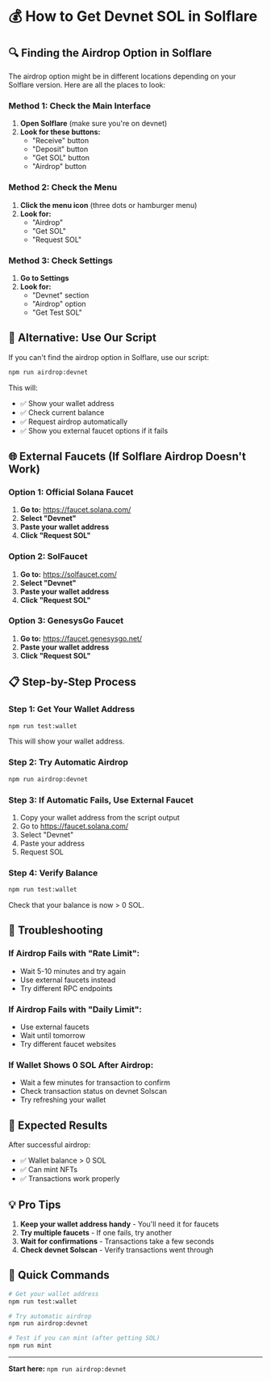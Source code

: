 # 💰 How to Get Devnet SOL in Solflare

## 🔍 Finding the Airdrop Option in Solflare

The airdrop option might be in different locations depending on your Solflare version. Here are all the places to look:

### Method 1: Check the Main Interface
1. **Open Solflare** (make sure you're on devnet)
2. **Look for these buttons:**
   - "Receive" button
   - "Deposit" button
   - "Get SOL" button
   - "Airdrop" button

### Method 2: Check the Menu
1. **Click the menu icon** (three dots or hamburger menu)
2. **Look for:**
   - "Airdrop"
   - "Get SOL"
   - "Request SOL"

### Method 3: Check Settings
1. **Go to Settings**
2. **Look for:**
   - "Devnet" section
   - "Airdrop" option
   - "Get Test SOL"

## 🚀 Alternative: Use Our Script

If you can't find the airdrop option in Solflare, use our script:

```bash
npm run airdrop:devnet
```

This will:
- ✅ Show your wallet address
- ✅ Check current balance
- ✅ Request airdrop automatically
- ✅ Show you external faucet options if it fails

## 🌐 External Faucets (If Solflare Airdrop Doesn't Work)

### Option 1: Official Solana Faucet
1. **Go to:** https://faucet.solana.com/
2. **Select "Devnet"**
3. **Paste your wallet address**
4. **Click "Request SOL"**

### Option 2: SolFaucet
1. **Go to:** https://solfaucet.com/
2. **Select "Devnet"**
3. **Paste your wallet address**
4. **Click "Request SOL"**

### Option 3: GenesysGo Faucet
1. **Go to:** https://faucet.genesysgo.net/
2. **Paste your wallet address**
3. **Click "Request SOL"**

## 📋 Step-by-Step Process

### Step 1: Get Your Wallet Address
```bash
npm run test:wallet
```
This will show your wallet address.

### Step 2: Try Automatic Airdrop
```bash
npm run airdrop:devnet
```

### Step 3: If Automatic Fails, Use External Faucet
1. Copy your wallet address from the script output
2. Go to https://faucet.solana.com/
3. Select "Devnet"
4. Paste your address
5. Request SOL

### Step 4: Verify Balance
```bash
npm run test:wallet
```
Check that your balance is now > 0 SOL.

## 🔧 Troubleshooting

### If Airdrop Fails with "Rate Limit":
- Wait 5-10 minutes and try again
- Use external faucets instead
- Try different RPC endpoints

### If Airdrop Fails with "Daily Limit":
- Use external faucets
- Wait until tomorrow
- Try different faucet websites

### If Wallet Shows 0 SOL After Airdrop:
- Wait a few minutes for transaction to confirm
- Check transaction status on devnet Solscan
- Try refreshing your wallet

## 🎯 Expected Results

After successful airdrop:
- ✅ Wallet balance > 0 SOL
- ✅ Can mint NFTs
- ✅ Transactions work properly

## 💡 Pro Tips

1. **Keep your wallet address handy** - You'll need it for faucets
2. **Try multiple faucets** - If one fails, try another
3. **Wait for confirmations** - Transactions take a few seconds
4. **Check devnet Solscan** - Verify transactions went through

## 🚀 Quick Commands

```bash
# Get your wallet address
npm run test:wallet

# Try automatic airdrop
npm run airdrop:devnet

# Test if you can mint (after getting SOL)
npm run mint
```

---

**Start here:** `npm run airdrop:devnet`
